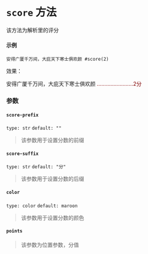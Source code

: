 # `score` 方法

该方法为解析里的评分
#### 示例
```typst
安得广厦千万间，大庇天下寒士俱欢颜 #score(2)

```
效果：

  安得广厦千万间，大庇天下寒士俱欢颜 <font color="maroon">........................2分</font>

### 参数

#### `score-prefix`

`type: str`
`default: ""`
>该参数用于设置分数的前缀

#### `score-suffix`

`type: str`
`default: "分"`
>该参数用于设置分数的后缀

#### `color`

`type: color`
`default: maroon`
>该参数用于设置分数的颜色

#### `points`

>该参数为位置参数，分值
